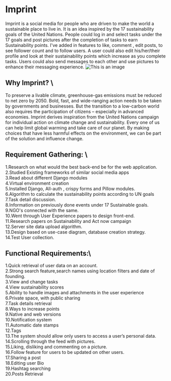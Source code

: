 # Imprint
Imprint is a social media for people who are driven to make the world a sustainable place to live in. It is an idea inspired by the 17 sustainability goals of the United Nations. People could log in and select tasks under the 17 goals and post pictures after the completion of tasks to earn Sustainability points. I've added in features to like, comment , edit posts, to see follower count and to follow users. A user could also edit his/her/their profile and look at their sustainability points which increase as you complete tasks. Users could also send messages to each other and use pictures to enhance their messaging experience.
![This is an image]()
## Why Imprint? \
To preserve a livable climate, greenhouse-gas emissions must be reduced to net zero by 2050. Bold, fast, and wide-ranging action needs to be taken by governments and businesses. But the transition to a low-carbon world also requires the participation of citizens – especially in advanced economies.
Imprint derives inspiration from the United Nations campaign for individual action on climate change and sustainability.
Every one of us can help limit global warming and take care of our planet. By making choices that have less harmful effects on the environment, we can be part of the solution and influence change.

## Requirement Gathering: \
1.Research on what would the best back-end be for the web application. \
2.Studied Existing frameworks of similar social media apps\
3.Read about different Django modules\
4.Virtual environment creation\
5.Installed Django, All-auth , crispy forms and Pillow modules.\
6.Algorithm to calculate the sustainability points according to UN goals\
7.Task detail discussion.\
8.Information on previously done events under 17 Sustainable goals.\
9.NGO's connected with the same.\
10.Went through User Experience papers to design front-end.\
11.Research papers on Sustainability and Act now campaign\
12.Server site data upload algorithm.\
13.Design based on use-case diagram, database creation strategy.\
14.Test User collection.

## Functional Requirements:\
1.Quick retrieval of user data on an account.\
2.Strong search feature,search names using location filters and date of founding. \
3.View and change tasks\
4.View sustainability scores\
5.Ability to handle images and attachments in the user experience\
6.Private space, with public sharing\
7.Task details retrieval \
8.Ways to increase points\
9.Native and web versions\
10.Notification system\
11.Automatic date stamps\
12.Tags\
13.The system should allow only users to access a user’s personal data.\
14.Scrolling through the feed with pictures.\
15.Liking, disliking and commenting on a picture.\
16.Follow feature for users to be updated on other users.\
17.Sharing a post\
18.Editing user Bio\
19.Hashtag searching\
20.Posts Retrieval

